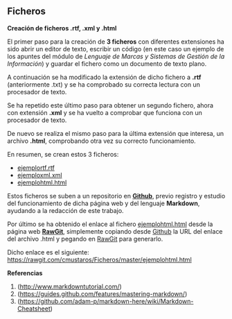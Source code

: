## Ficheros
**Creación de ficheros .rtf, .xml y .html**

El primer paso para la creación de **3 ficheros** con diferentes extensiones ha sido abrir un editor de texto, escribir un código (en este caso un ejemplo de los apuntes del módulo de *Lenguaje de Marcas y Sistemas de Gestión de la Información*) y guardar el fichero como un documento de texto plano.

A continuación se ha modificado la extensión de dicho fichero a **.rtf** (anteriormente .txt) y se ha comprobado su correcta lectura con un procesador de texto.

Se ha repetido este último paso para obtener un segundo fichero, ahora con extensión **.xml** y se ha vuelto a comprobar que funciona con un procesador de texto.

De nuevo se realiza el mismo paso para la última extensión que interesa, un archivo **.html**, comprobando otra vez su correcto funcionamiento.

En resumen, se crean estos 3 ficheros:
* [ejemplortf.rtf](https://github.com/cmustaros/Ficheros/blob/master/ejemplortf.rtf)
* [ejemploxml.xml](https://github.com/cmustaros/Ficheros/blob/master/ejemploxml.xml)
* [ejemplohtml.html](https://github.com/cmustaros/Ficheros/blob/master/ejemplohtml.html)

Estos ficheros se suben a un repositorio en **[Github](https://github.com/)**, previo registro y estudio del funcionamiento de dicha página web y del lenguaje **Markdown**, ayudando a la redacción de este trabajo.

Por último se ha obtenido el enlace al fichero [ejemplohtml.html](https://github.com/cmustaros/Ficheros/blob/master/ejemplohtml.html) desde la página web **[RawGit](https://rawgit.com/)**, simplemente copiando desde [Github](https://github.com/) la URL del enlace del archivo .html y pegando en [RawGit](https://rawgit.com/) para generarlo.

Dicho enlace es el siguiente: https://rawgit.com/cmustaros/Ficheros/master/ejemplohtml.html

**Referencias**

1. (http://www.markdowntutorial.com/)
2. (https://guides.github.com/features/mastering-markdown/)
3. (https://github.com/adam-p/markdown-here/wiki/Markdown-Cheatsheet)




